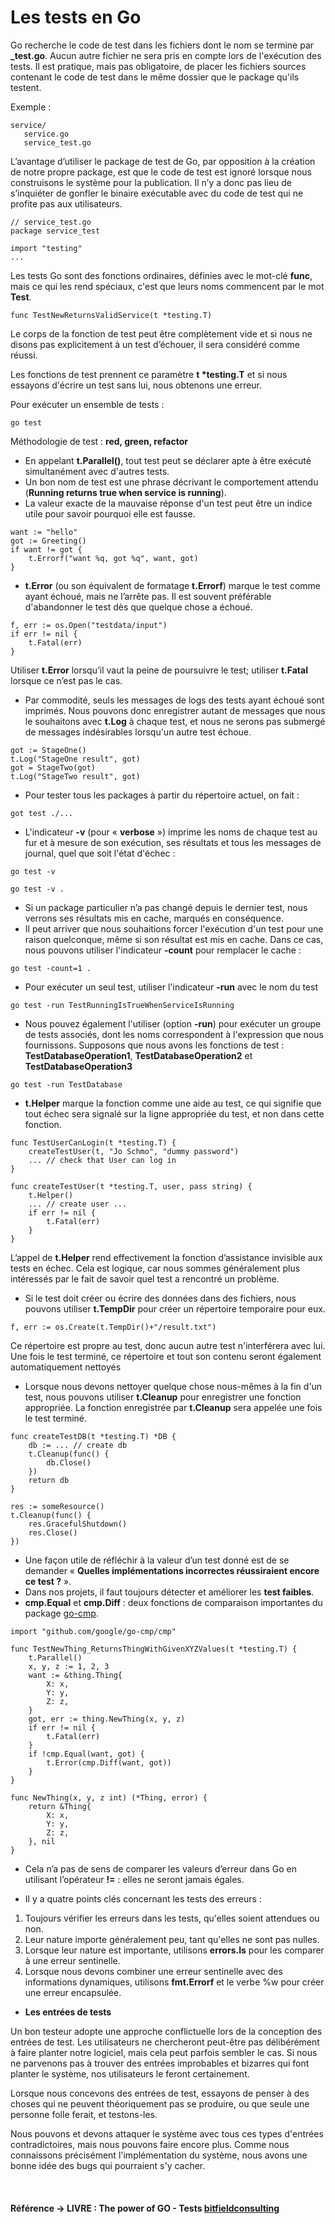 # Les tests en Go

Go recherche le code de test dans les fichiers dont le nom se termine par **_test.go**. Aucun autre fichier ne sera pris en compte lors de l'exécution des tests. Il est pratique, mais pas obligatoire, de placer les fichiers sources contenant le code de test dans le même dossier que le package qu'ils testent.

Exemple :

```
service/
   service.go
   service_test.go
```

L’avantage d’utiliser le package de test de Go, par opposition à la création de notre propre package, est que le code de test est ignoré lorsque nous construisons le système pour la publication. Il n’y a donc pas lieu de s’inquiéter de gonfler le binaire exécutable avec du code de test qui ne profite pas aux utilisateurs.

```
// service_test.go
package service_test

import "testing"
...
```

Les tests Go sont des fonctions ordinaires, définies avec le mot-clé **func**, mais ce qui les rend spéciaux, c'est que leurs noms commencent par le mot **Test**.

```
func TestNewReturnsValidService(t *testing.T)
```

Le corps de la fonction de test peut être complètement vide et si nous ne disons pas explicitement à un test d’échouer, il sera considéré comme réussi.

Les fonctions de test prennent ce paramètre **t \*testing.T** et si nous essayons d'écrire un test sans lui, nous obtenons une erreur.

Pour exécuter un ensemble de tests :

```
go test
```

Méthodologie de test : **red, green, refactor**

- En appelant **t.Parallel()**, tout test peut se déclarer apte à être exécuté simultanément avec d'autres tests.
- Un bon nom de test est une phrase décrivant le comportement attendu (**Running returns true when service is running**).
- La valeur exacte de la mauvaise réponse d'un test peut être un indice utile pour savoir pourquoi elle est fausse.

```
want := "hello"
got := Greeting()
if want != got {
    t.Errorf("want %q, got %q", want, got)
}
```

- **t.Error** (ou son équivalent de formatage **t.Errorf**) marque le test comme ayant échoué, mais ne l’arrête pas. Il est souvent préférable d'abandonner le test dès que quelque chose a échoué. 

```
f, err := os.Open("testdata/input")
if err != nil {
    t.Fatal(err)
}
```

Utiliser **t.Error** lorsqu’il vaut la peine de poursuivre le test; utiliser **t.Fatal** lorsque ce n’est pas le cas.

- Par commodité, seuls les messages de logs des tests ayant échoué sont imprimés. Nous pouvons donc enregistrer autant de messages que nous le souhaitons avec **t.Log** à chaque test, et nous ne serons pas submergé de messages indésirables lorsqu'un autre test échoue.

```
got := StageOne()
t.Log("StageOne result", got)
got = StageTwo(got)
t.Log("StageTwo result", got)
```

- Pour tester tous les packages à partir du répertoire actuel, on fait :

```
got test ./...
```

- L'indicateur **-v** (pour « **verbose** ») imprime les noms de chaque test au fur et à mesure de son exécution, ses résultats et tous les messages de journal, quel que soit l'état d'échec :

```
go test -v
```

```
go test -v .
```

- Si un package particulier n’a pas changé depuis le dernier test, nous verrons ses résultats mis en cache, marqués en conséquence.
- Il peut arriver que nous souhaitions forcer l'exécution d'un test pour une raison quelconque, même si son résultat est mis en cache. Dans ce cas, nous pouvons utiliser l'indicateur **-count** pour remplacer le cache :

```
go test -count=1 .
```

- Pour exécuter un seul test, utiliser l'indicateur **-run** avec le nom du test

```
go test -run TestRunningIsTrueWhenServiceIsRunning
```

- Nous pouvez également l'utiliser (option **-run**) pour exécuter un groupe de tests associés, dont les noms correspondent à l'expression que nous fournissons. Supposons que nous avons les fonctions de test : **TestDatabaseOperation1**, **TestDatabaseOperation2** et **TestDatabaseOperation3**

```
go test -run TestDatabase
```

- **t.Helper** marque la fonction comme une aide au test, ce qui signifie que tout échec sera signalé sur la ligne appropriée du test, et non dans cette fonction.

```
func TestUserCanLogin(t *testing.T) {
    createTestUser(t, "Jo Schmo", "dummy password")
    ... // check that User can log in
}

func createTestUser(t *testing.T, user, pass string) {
    t.Helper()
    ... // create user ...
    if err != nil {
        t.Fatal(err)
    }
}
```

L’appel de **t.Helper** rend effectivement la fonction d’assistance invisible aux tests en échec. Cela est logique, car nous sommes généralement plus intéressés par le fait de savoir quel test a rencontré un problème.

- Si le test doit créer ou écrire des données dans des fichiers, nous pouvons utiliser **t.TempDir** pour créer un répertoire temporaire pour eux.

```
f, err := os.Create(t.TempDir()+"/result.txt")
```

Ce répertoire est propre au test, donc aucun autre test n'interférera avec lui. Une fois le test terminé, ce répertoire et tout son contenu seront également automatiquement nettoyés

- Lorsque nous devons nettoyer quelque chose nous-mêmes à la fin d'un test, nous pouvons utiliser **t.Cleanup** pour enregistrer une fonction appropriée. La fonction enregistrée par **t.Cleanup** sera appelée une fois le test terminé.

```
func createTestDB(t *testing.T) *DB {
    db := ... // create db
    t.Cleanup(func() {
        db.Close()
    })
    return db
}

res := someResource()
t.Cleanup(func() {
    res.GracefulShutdown()
    res.Close()
})
```

- Une façon utile de réfléchir à la valeur d’un test donné est de se demander « **Quelles implémentations incorrectes réussiraient encore ce test ?** ».
- Dans nos projets, il faut toujours détecter et améliorer les **test faibles**.
- **cmp.Equal** et **cmp.Diff** : deux fonctions de comparaison importantes du package [go-cmp](https://github.com/google/go-cmp/cmp).

```
import "github.com/google/go-cmp/cmp"

func TestNewThing_ReturnsThingWithGivenXYZValues(t *testing.T) {
    t.Parallel()
    x, y, z := 1, 2, 3
    want := &thing.Thing{
        X: x,
        Y: y,
        Z: z,
    }
    got, err := thing.NewThing(x, y, z)
    if err != nil {
        t.Fatal(err)
    }
    if !cmp.Equal(want, got) {
        t.Error(cmp.Diff(want, got))
    }
}
```

```
func NewThing(x, y, z int) (*Thing, error) {
    return &Thing{
        X: x,
        Y: y,
        Z: z,
    }, nil
}
```

- Cela n’a pas de sens de comparer les valeurs d’erreur dans Go en utilisant l’opérateur **!=** : elles ne seront jamais égales.

- Il y a quatre points clés concernant les tests des erreurs :

1. Toujours vérifier les erreurs dans les tests, qu'elles soient attendues ou non. <br>
2. Leur nature importe généralement peu, tant qu'elles ne sont pas nulles. <br>
3. Lorsque leur nature est importante, utilisons **errors.Is** pour les comparer à une erreur sentinelle. <br>
4. Lorsque nous devons combiner une erreur sentinelle avec des informations dynamiques, utilisons **fmt.Errorf** et le verbe %w pour créer une erreur encapsulée.

- **Les entrées de tests**

Un bon testeur adopte une approche conflictuelle lors de la conception des entrées de test. Les utilisateurs ne chercheront peut-être pas délibérément à faire planter notre logiciel, mais cela peut parfois sembler le cas. Si nous ne parvenons pas à trouver des entrées improbables et bizarres qui font planter le système, nos utilisateurs le feront certainement.

Lorsque nous concevons des entrées de test, essayons de penser à des choses qui ne peuvent théoriquement pas se produire, ou que seule une personne folle ferait, et testons-les.

Nous pouvons et devons attaquer le système avec tous ces types d'entrées contradictoires, mais nous pouvons faire encore plus. Comme nous connaissons précisément l'implémentation du système, nous avons une bonne idée des bugs qui pourraient s'y cacher.

<br>

#### Référence -> LIVRE : The power of GO - Tests [bitfieldconsulting](https://bitfieldconsulting.com/)